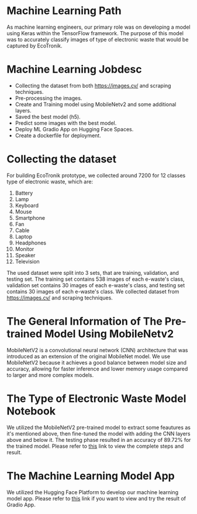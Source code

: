 # Machine Learning Path
As machine learning engineers, our primary role was on developing a model using Keras within the TensorFlow framework. The purpose of this model was to accurately classify images of type of electronic waste that would be captured by EcoTronik.

# Machine Learning Jobdesc
* Collecting the dataset from both https://images.cv/ and scraping techniques.
* Pre-processing the images.
* Create and Training model using MobileNetv2 and some additional layers.
* Saved the best model (h5).
* Predict some images with the best model.
* Deploy ML Gradio App on Hugging Face Spaces.
* Create a dockerfile for deployment.

# Collecting the dataset
For building EcoTronik prototype, we collected around 7200 for 12 classes type of electronic waste, which are:
1. Battery
2. Lamp
3. Keyboard
4. Mouse
5. Smartphone
6. Fan
7. Cable
8. Laptop
9. Headphones
10. Monitor
11. Speaker
12. Television

The used dataset were split into 3 sets, that are training, validation, and testing set. The training set contains 538 images of each e-waste's class, validation set contains 30 images of each e-waste's class, and testing set contains 30 images of each e-waste's class. We collected dataset from https://images.cv/ and scraping techniques.

# The General Information of The Pre-trained Model Using MobileNetv2
MobileNetV2 is a convolutional neural network (CNN) architecture that was introduced as an extension of the original MobileNet model. We use MobileNetV2 because it achieves a good balance between model size and accuracy, allowing for faster inference and lower memory usage compared to larger and more complex models. 

# The Type of Electronic Waste Model Notebook
We utilized the MobileNetV2 pre-trained model to extract some feautures as it's mentioned above, then fine-tuned the model with adding the CNN layers above and below it. The testing phase resulted in an accuracy of 89.72% for the trained model. Please refer to <a href="https://github.com/Fatrald/EcoTronik/blob/main/machine_learning/EcoTronik_final.ipynb">this</a> link to view the complete steps and result.

# The Machine Learning Model App
We utilized the Hugging Face Platform to develop our machine learning model app. Please refer to <a href="https://huggingface.co/spaces/baghas26/ecotronik-new">this</a> link if you want to view and try the result of Gradio App.
